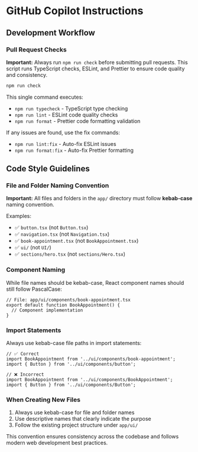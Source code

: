 # GitHub Copilot Instructions

## Development Workflow

### Pull Request Checks

**Important:** Always run `npm run check` before submitting pull requests. This script runs TypeScript checks, ESLint, and Prettier to ensure code quality and consistency.

```bash
npm run check
```

This single command executes:

- `npm run typecheck` - TypeScript type checking
- `npm run lint` - ESLint code quality checks
- `npm run format` - Prettier code formatting validation

If any issues are found, use the fix commands:

- `npm run lint:fix` - Auto-fix ESLint issues
- `npm run format:fix` - Auto-fix Prettier formatting

## Code Style Guidelines

### File and Folder Naming Convention

**Important:** All files and folders in the `app/` directory must follow **kebab-case** naming convention.

Examples:

- ✅ `button.tsx` (not `Button.tsx`)
- ✅ `navigation.tsx` (not `Navigation.tsx`)
- ✅ `book-appointment.tsx` (not `BookAppointment.tsx`)
- ✅ `ui/` (not `UI/`)
- ✅ `sections/hero.tsx` (not `sections/Hero.tsx`)

### Component Naming

While file names should be kebab-case, React component names should still follow PascalCase:

```tsx
// File: app/ui/components/book-appointment.tsx
export default function BookAppointment() {
  // Component implementation
}
```

### Import Statements

Always use kebab-case file paths in import statements:

```tsx
// ✅ Correct
import BookAppointment from '../ui/components/book-appointment';
import { Button } from '../ui/components/button';

// ❌ Incorrect
import BookAppointment from '../ui/components/BookAppointment';
import { Button } from '../ui/components/Button';
```

### When Creating New Files

1. Always use kebab-case for file and folder names
2. Use descriptive names that clearly indicate the purpose
3. Follow the existing project structure under `app/ui/`

This convention ensures consistency across the codebase and follows modern web development best practices.
